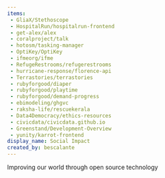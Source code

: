 ```yaml
---
items:
 - GliaX/Stethoscope
 - HospitalRun/hospitalrun-frontend
 - get-alex/alex
 - coralproject/talk
 - hotosm/tasking-manager
 - OptiKey/OptiKey
 - ifmeorg/ifme
 - RefugeRestrooms/refugerestrooms
 - hurricane-response/florence-api
 - Terrastories/terrastories
 - rubyforgood/diaper
 - rubyforgood/playtime
 - rubyforgood/demand-progress
 - ebimodeling/ghgvc
 - raksha-life/rescuekerala
 - Data4Democracy/ethics-resources
 - civicdata/civicdata.github.io
 - Greenstand/Development-Overview
 - yunity/karrot-frontend
display_name: Social Impact
created_by: bescalante
---
```

Improving our world through open source technology
